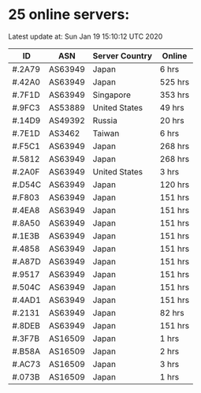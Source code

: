# 25 online servers:

Latest update at: Sun Jan 19 15:10:12 UTC 2020

| ID | ASN | Server Country | Online |
| -- | --- | -------------- | ------ |
| #.2A79 | AS63949 | Japan | 6 hrs |
| #.42A0 | AS63949 | Japan | 525 hrs |
| #.7F1D | AS63949 | Singapore | 353 hrs |
| #.9FC3 | AS53889 | United States | 49 hrs |
| #.14D9 | AS49392 | Russia | 20 hrs |
| #.7E1D | AS3462 | Taiwan | 6 hrs |
| #.F5C1 | AS63949 | Japan | 268 hrs |
| #.5812 | AS63949 | Japan | 268 hrs |
| #.2A0F | AS63949 | United States | 3 hrs |
| #.D54C | AS63949 | Japan | 120 hrs |
| #.F803 | AS63949 | Japan | 151 hrs |
| #.4EA8 | AS63949 | Japan | 151 hrs |
| #.8A50 | AS63949 | Japan | 151 hrs |
| #.1E3B | AS63949 | Japan | 151 hrs |
| #.4858 | AS63949 | Japan | 151 hrs |
| #.A87D | AS63949 | Japan | 151 hrs |
| #.9517 | AS63949 | Japan | 151 hrs |
| #.504C | AS63949 | Japan | 151 hrs |
| #.4AD1 | AS63949 | Japan | 151 hrs |
| #.2131 | AS63949 | Japan | 82 hrs |
| #.8DEB | AS63949 | Japan | 151 hrs |
| #.3F7B | AS16509 | Japan | 1 hrs |
| #.B58A | AS16509 | Japan | 2 hrs |
| #.AC73 | AS16509 | Japan | 3 hrs |
| #.073B | AS16509 | Japan | 1 hrs |

